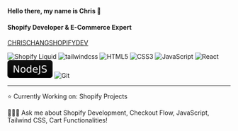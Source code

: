 **Hello there, my name is Chris 🐺**

<h4>Shopify Developer & E-Commerce Expert</h4>

[CHRISCHANGSHOPIFYDEV](https://chrischangshopifydev.netlify.app)

![Shopify Liquid](https://img.shields.io/badge/-Shopify%20Liquid-000000?style=flat&logo=shopify)
![tailwindcss](https://img.shields.io/badge/-tailwindcss-000000?style=flat&logo=tailwindcss)
![HTML5](https://img.shields.io/badge/-HTML5-000000?style=flat&logo=html5)
![CSS3](https://img.shields.io/badge/-CSS3-000000?style=flat&logo=css3)
![JavaScript](https://img.shields.io/badge/-JavaScript-000000?style=flat&logo=javascript)
![React](https://img.shields.io/badge/-React-000000?style=flat&logo=react)
![Node.js](/webdev-icons/noadejs.svg)
![Git](https://img.shields.io/badge/-Git-000000?style=flat&logo=git)

---

⭐️ Currently Working on: Shopify Projects

🙋🏻‍♂️ Ask me about Shopify Development, Checkout Flow, JavaScript, Tailwind CSS, Cart Functionalities!

